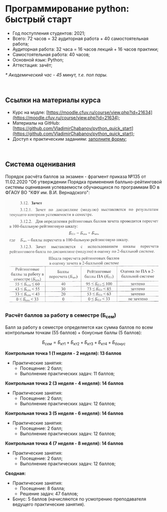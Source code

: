 # Программирование python: быстрый старт

- Год поступления студентов: 2021;
- Всего: 72 часов = 32 аудиторная работа + 40 самостоятельная работа;
- Аудиторная работа: 32 часа = 16 часов лекций + 16 часов практики;
- Самостоятельная работа: 40 часов;
- Основной язык: Python;
- Аттестация: зачёт;

*\* Академический час - 45 минут, т.е. пол пары.*

<br>

## Ссылки на материалы курса

- Курс на мудле: [https://moodle.cfuv.ru/course/view.php?id=21634](https://moodle.cfuv.ru/course/view.php?id=21634);
- Материалы на GitHub: [https://github.com/VladimirChabanov/python_quick_start](https://github.com/VladimirChabanov/python_quick_start);
- Доступ к практическим заданиям: [заполните форму](https://docs.google.com/forms/d/e/1FAIpQLSfVEdg6V2tuoaMH1xvmOHTb-V1R1_LpdbYuhIVJkBMZQVWl8g/viewform?usp=sf_link);

<br>

## Система оценивания

Порядок расчёта баллов за экзамен - фрагмент приказа №135 от 11.02.2020 "Об утверждении Порядка применения балльно-рейтинговой системы оценивания успеваемости обучающихся по программам ВО в ФГАОУ ВО "КФУ им. В.И. Вернадского":

![Фрагмент приказа](./img/score.png)

### Расчёт баллов за работу в семестре (Б<sub>сем</sub>)

Балл за работу в семестре определяется как сумма баллов по всем контрольным точкам (55 баллов) + бонусные баллы (5 баллов):

$$Б_{сем} = Б_{кт1} + Б_{кт2} + Б_{кт3} + Б_{кт4}+Б_{бонус}$$

**Контрольная точка 1 (1 неделя - 2 неделя): 13 баллов**

- Практические занятия:
  - Посещение: 2 балл;
  - Выполнение практических задач: 11 баллов;

**Контрольная точка 2 (3 неделя - 4 неделя): 14 баллов**

- Практические занятия:
  - Посещение: 2 балл;
  - Выполнение практических задач: 12 баллов;

**Контрольная точка 3 (5 неделя - 6 неделя): 14 баллов**

- Практические занятия:
  - Посещение: 2 балл;
  - Выполнение практических задач: 12 баллов;

**Контрольная точка 4 (7 неделя - 8 неделя): 14 баллов**

- Практические занятия:
  - Посещение: 2 балл;
  - Выполнение практических задач: 12 баллов;

**Сводная:**

- Практические занятия:
  - Посещение: 8 балла;
  - Решение задач: 47 баллов;
- Бонус: 5 баллов (начисляются по усмотрению преподавателя ведущего практические занятия).
